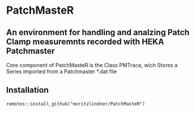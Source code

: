 # PatchMasteR
## An environment for handling and analzing Patch Clamp measuremnts recorded with HEKA Patchmaster

Core component of PatchMasteR is the Class PMTrace, wich Stores a Series imported from a Patchmaster *.dat file

## Installation
```{r}
remotes::install_github("moritzlindner/PatchMasteR")
```
